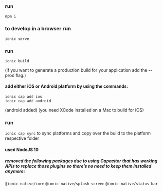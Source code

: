 ### run
`npm i`

### to develop in a browser run
`ionic serve`

### run
`ionic build`

(if you want to generate a production
 build for your application add the --prod flag.)

#### add either iOS or Android platform by using the commands:
```
ionic cap add ios
ionic cap add android
```
(android added)
(you need XCode installed on a Mac to build for iOS)

### run
```ionic cap sync```
to sync platforms and copy over the build to the platform respective folder

#### used NodeJS 10

##### removed the following packages due to using Capacitor that has working APIs to replace those plugins so there’s no need to keep them installed anymore:
`@ionic-native/core`
`@ionic-native/splash-screen` 
`@ionic-native/status-bar`

